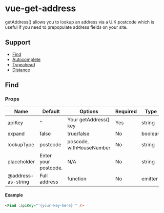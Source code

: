 # vue-get-address

getAddress() allows you to lookup an address via a U.K postcode which is useful if you need to prepopulate address fields on your site.

## Support

- [Find](https://getaddress.io/Documentation#addresses)
- [Autocomplete](https://getaddress.io/Documentation#addresses)
- [Typeahead](https://getaddress.io/Documentation#addresses)
- [Distance](https://getaddress.io/Documentation#addresses)

## Find

### Props

| Name               | Default              | Options                  | Required | Type    |
| ------------------ | -------------------- | ------------------------ | -------- | ------- |
| apiKey             | ''                   | Your getAddress() key    | Yes      | string  |
| expand             | false                | true/false               | No       | boolean |
| lookupType         | postcode             | poscode, withHouseNumber | No       | string  |
| placeholder        | Enter your postcode. | N/A                      | No       | string  |
| @address-as-string | Full address         | function                 | No       | emitter |

#### Example

```html
<Find :apiKey="'{your-key-here}'" />
```
